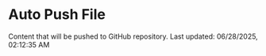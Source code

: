 # Auto Push File

Content that will be pushed to GitHub repository.
Last updated: 06/28/2025, 02:12:35 AM